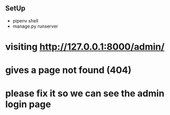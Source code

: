 ## SetUp
- pipenv shell
- manage.py runserver

# visiting http://127.0.0.1:8000/admin/
# gives a page not found (404)
# please fix it so we can see the admin login page

